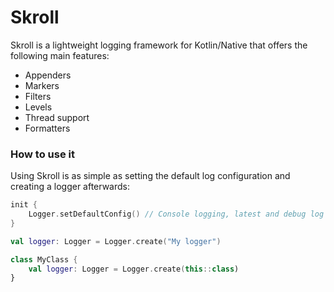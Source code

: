 # Skroll

Skroll is a lightweight logging framework for Kotlin/Native that offers the following main features:
* Appenders
* Markers
* Filters
* Levels
* Thread support
* Formatters

### How to use it

Using Skroll is as simple as setting the default log configuration and creating a logger afterwards:

```kotlin
init {
    Logger.setDefaultConfig() // Console logging, latest and debug log files
}

val logger: Logger = Logger.create("My logger")

class MyClass {
    val logger: Logger = Logger.create(this::class)
}
```